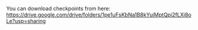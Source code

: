 You can download checkpoints from here: https://drive.google.com/drive/folders/1pe1uFsKbNa1B8kYuiMptQpi2fLXi8oLe?usp=sharing